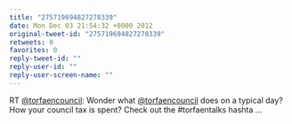 ```yaml
---
title: "275719694827278339"
date: Mon Dec 03 21:54:32 +0000 2012
original-tweet-id: "275719694827278339"
retweets: 0
favorites: 0
reply-tweet-id: ""
reply-user-id: ""
reply-user-screen-name: ""
---
```

RT <a href="https://twitter.com/torfaencouncil">@torfaencouncil</a>: Wonder what <a href="https://twitter.com/torfaencouncil">@torfaencouncil</a> does on a typical day? How your council tax is spent? Check out the #torfaentalks hashta ...
